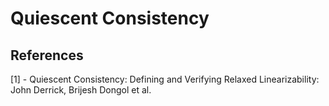 # Quiescent Consistency





## References
[1] - Quiescent Consistency: Defining and Verifying Relaxed Linearizability: John Derrick, Brijesh Dongol et al.
